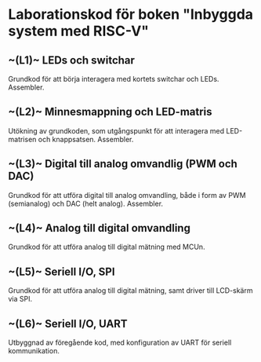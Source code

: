 # Laborationskod för boken "Inbyggda system med RISC-V"

## ~(L1)~ LEDs och switchar
Grundkod för att börja interagera med kortets switchar och LEDs. Assembler.

## ~(L2)~ Minnesmappning och LED-matris
Utökning av grundkoden, som utgångspunkt för att interagera med LED-matrisen och knappsatsen. Assembler.

## ~(L3)~ Digital till analog omvandlig (PWM och DAC)
Grundkod för att utföra digital till analog omvandling, både i form av PWM (semianalog) och DAC (helt analog). Assembler.

## ~(L4)~ Analog till digital omvandling
Grundkod för att utföra analog till digital mätning med MCUn.

## ~(L5)~ Seriell I/O, SPI
Grundkod för att utföra analog till digital mätning, samt driver till LCD-skärm via SPI. 

## ~(L6)~ Seriell I/O, UART
Utbyggnad av föregående kod, med konfiguration av UART för seriell kommunikation.